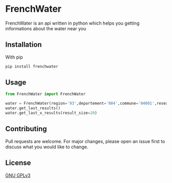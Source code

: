 # FrenchWater

FrenchWater is an api written in python which helps you getting informations about the water near you

## Installation

With pip

```bash
pip install frenchwater
```

## Usage

```python
from FrenchWater import FrenchWater

water = FrenchWater(region='93',departement='004',commune='04001',reseau='004001156_004')
water.get_last_results()
water.get_last_x_results(result_size=20)
```

## Contributing

Pull requests are welcome. For major changes, please open an issue first to discuss what you would like to change.

## License

[GNU GPLv3](https://choosealicense.com/licenses/gpl-3.0/)
